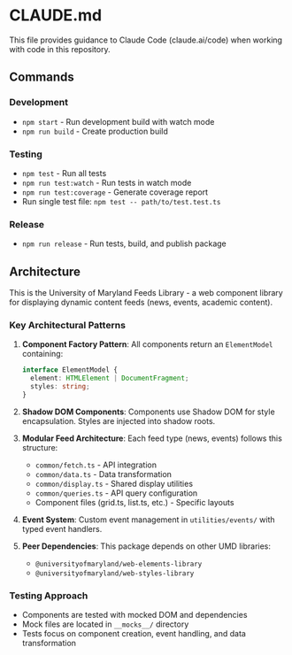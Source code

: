 # CLAUDE.md

This file provides guidance to Claude Code (claude.ai/code) when working with code in this repository.

## Commands

### Development
- `npm start` - Run development build with watch mode
- `npm run build` - Create production build

### Testing
- `npm test` - Run all tests
- `npm run test:watch` - Run tests in watch mode
- `npm run test:coverage` - Generate coverage report
- Run single test file: `npm test -- path/to/test.test.ts`

### Release
- `npm run release` - Run tests, build, and publish package

## Architecture

This is the University of Maryland Feeds Library - a web component library for displaying dynamic content feeds (news, events, academic content).

### Key Architectural Patterns

1. **Component Factory Pattern**: All components return an `ElementModel` containing:
   ```typescript
   interface ElementModel {
     element: HTMLElement | DocumentFragment;
     styles: string;
   }
   ```

2. **Shadow DOM Components**: Components use Shadow DOM for style encapsulation. Styles are injected into shadow roots.

3. **Modular Feed Architecture**: Each feed type (news, events) follows this structure:
   - `common/fetch.ts` - API integration
   - `common/data.ts` - Data transformation
   - `common/display.ts` - Shared display utilities
   - `common/queries.ts` - API query configuration
   - Component files (grid.ts, list.ts, etc.) - Specific layouts

4. **Event System**: Custom event management in `utilities/events/` with typed event handlers.

5. **Peer Dependencies**: This package depends on other UMD libraries:
   - `@universityofmaryland/web-elements-library`
   - `@universityofmaryland/web-styles-library`

### Testing Approach

- Components are tested with mocked DOM and dependencies
- Mock files are located in `__mocks__/` directory
- Tests focus on component creation, event handling, and data transformation